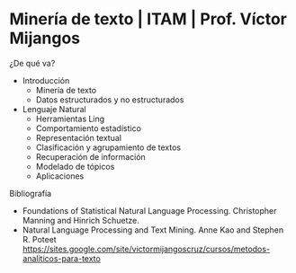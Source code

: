 # Minería de texto | ITAM | Prof. Víctor Mijangos

¿De qué va?
* Introducción
  - Minería de texto
  - Datos estructurados y no estructurados
* Lenguaje Natural
  - Herramientas Ling
  - Comportamiento estadístico
  - Representación textual
  - Clasificación y agrupamiento de textos
  - Recuperación de información
  - Modelado de tópicos
  - Aplicaciones

Bibliografía
* Foundations of Statistical Natural Language Processing. Christopher Manning and Hinrich Schuetze.
* Natural Language Processing and Text Mining. Anne Kao and Stephen R. Poteet
https://sites.google.com/site/victormijangoscruz/cursos/metodos-analiticos-para-texto
